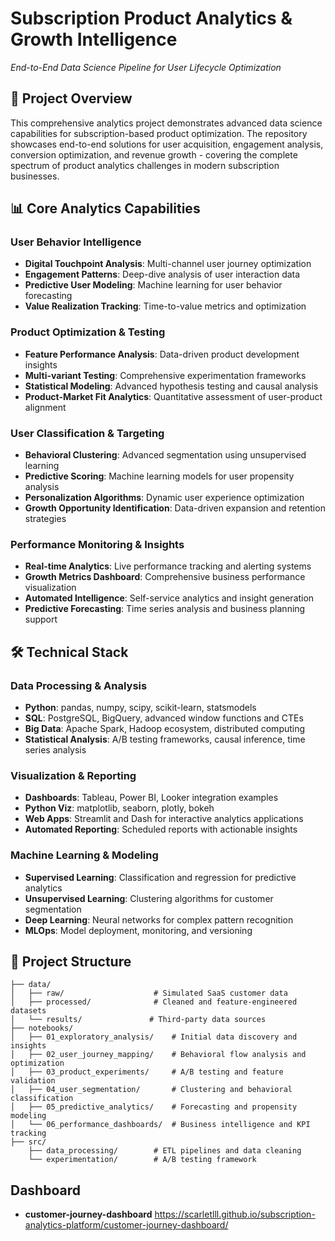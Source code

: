 # Subscription Product Analytics & Growth Intelligence
*End-to-End Data Science Pipeline for User Lifecycle Optimization*

## 🎯 Project Overview

This comprehensive analytics project demonstrates advanced data science capabilities for subscription-based product optimization. The repository showcases end-to-end solutions for user acquisition, engagement analysis, conversion optimization, and revenue growth - covering the complete spectrum of product analytics challenges in modern subscription businesses.

## 📊 Core Analytics Capabilities

### User Behavior Intelligence
- **Digital Touchpoint Analysis**: Multi-channel user journey optimization
- **Engagement Patterns**: Deep-dive analysis of user interaction data
- **Predictive User Modeling**: Machine learning for user behavior forecasting
- **Value Realization Tracking**: Time-to-value metrics and optimization

### Product Optimization & Testing
- **Feature Performance Analysis**: Data-driven product development insights
- **Multi-variant Testing**: Comprehensive experimentation frameworks
- **Statistical Modeling**: Advanced hypothesis testing and causal analysis
- **Product-Market Fit Analytics**: Quantitative assessment of user-product alignment

### User Classification & Targeting
- **Behavioral Clustering**: Advanced segmentation using unsupervised learning
- **Predictive Scoring**: Machine learning models for user propensity analysis
- **Personalization Algorithms**: Dynamic user experience optimization
- **Growth Opportunity Identification**: Data-driven expansion and retention strategies

### Performance Monitoring & Insights
- **Real-time Analytics**: Live performance tracking and alerting systems
- **Growth Metrics Dashboard**: Comprehensive business performance visualization
- **Automated Intelligence**: Self-service analytics and insight generation
- **Predictive Forecasting**: Time series analysis and business planning support

## 🛠 Technical Stack

### Data Processing & Analysis
- **Python**: pandas, numpy, scipy, scikit-learn, statsmodels
- **SQL**: PostgreSQL, BigQuery, advanced window functions and CTEs
- **Big Data**: Apache Spark, Hadoop ecosystem, distributed computing
- **Statistical Analysis**: A/B testing frameworks, causal inference, time series analysis

### Visualization & Reporting
- **Dashboards**: Tableau, Power BI, Looker integration examples
- **Python Viz**: matplotlib, seaborn, plotly, bokeh
- **Web Apps**: Streamlit and Dash for interactive analytics applications
- **Automated Reporting**: Scheduled reports with actionable insights

### Machine Learning & Modeling
- **Supervised Learning**: Classification and regression for predictive analytics
- **Unsupervised Learning**: Clustering algorithms for customer segmentation
- **Deep Learning**: Neural networks for complex pattern recognition
- **MLOps**: Model deployment, monitoring, and versioning

## 📁 Project Structure

```
├── data/
│   ├── raw/                    # Simulated SaaS customer data
│   ├── processed/              # Cleaned and feature-engineered datasets
│   └── results/               # Third-party data sources
├── notebooks/
│   ├── 01_exploratory_analysis/    # Initial data discovery and insights
│   ├── 02_user_journey_mapping/    # Behavioral flow analysis and optimization
│   ├── 03_product_experiments/     # A/B testing and feature validation
│   ├── 04_user_segmentation/       # Clustering and behavioral classification
│   ├── 05_predictive_analytics/    # Forecasting and propensity modeling
│   └── 06_performance_dashboards/  # Business intelligence and KPI tracking
├── src/
    ├── data_processing/        # ETL pipelines and data cleaning
    └── experimentation/        # A/B testing framework
```

## Dashboard
- **customer-journey-dashboard**
https://scarletlll.github.io/subscription-analytics-platform/customer-journey-dashboard/


